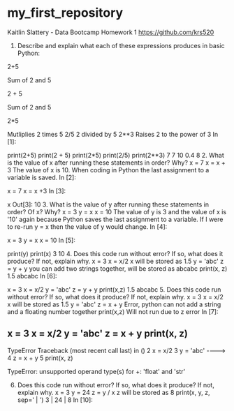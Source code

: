 # my_first_repository

Kaitlin Slattery - Data Bootcamp Homework 1
https://github.com/krs520
1. Describe and explain what each of these expressions produces in basic Python:

2+5

Sum of 2 and 5

2 + 5

Sum of 2 and 5

2*5

Mutliplies 2 times 5
2/5
2 divided by 5
2**3
Raises 2 to the power of 3
In [1]:

print(2+5)
print(2 + 5)
print(2*5)
print(2/5)
print(2**3)
7
7
10
0.4
8
2. What is the value of x after running these statements in order? Why?
x = 7
x = x + 3
The value of x is 10. When coding in Python the last assignment to a variable is saved.
In [2]:

x = 7 
x = x +3
In [3]:

x
Out[3]:
10
3. What is the value of y after running these statements in order? Of x? Why?
x = 3
y = x
x = 10
The value of y is 3 and the value of x is '10' again because Python saves the last assignment to a variable. If I were to re-run y = x then the value of y would change.
In [4]:

x = 3 
y = x 
x = 10 
In [5]:

print(y)
print(x)
3
10
4. Does this code run without error? If so, what does it produce? If not, explain why.
x = 3
x = x/2
x will be stored as 1.5
y = 'abc'
z = y + y
you can add two strings together, will be stored as abcabc
print(x, z)
1.5 abcabc
In [6]:

x = 3 
x = x/2
y = 'abc'
z = y + y 
print(x,z)
1.5 abcabc
5. Does this code run without error? If so, what does it produce? If not, explain why.
x = 3
x = x/2
x will be stored as 1.5
y = 'abc'
z = x + y
Error, python can not add a string and a floating number together
print(x,z)
Will not run due to z error
In [7]:

x = 3 
x = x/2
y = 'abc'
z = x + y 
print(x, z)
---------------------------------------------------------------------------
TypeError                                 Traceback (most recent call last)
<ipython-input-7-c66421ef3fa9> in <module>()
      2 x = x/2
      3 y = 'abc'
----> 4 z = x + y
      5 print(x, z)

TypeError: unsupported operand type(s) for +: 'float' and 'str'

6. Does this code run without error? If so, what does it produce? If not, explain why.
x = 3
y = 24
z = y / x
z will be stored as 8
print(x, y, z, sep=' | ')
3 | 24 | 8
In [10]:

